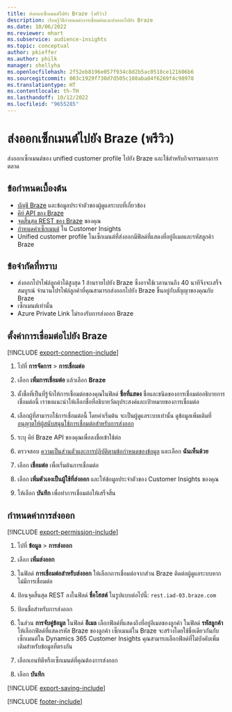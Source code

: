 ```yaml
---
title: ส่งออกเซ็กเมนต์ไปยัง Braze (พรีวิว)
description: เรียนรู้วิธีกำหนดค่าการเชื่อมต่อและส่งออกไปยัง Braze
ms.date: 10/06/2022
ms.reviewer: mhart
ms.subservice: audience-insights
ms.topic: conceptual
author: pkieffer
ms.author: philk
manager: shellyha
ms.openlocfilehash: 2f52eb8196e057f934c8d2b5ac0518ce121606b6
ms.sourcegitcommit: 003c1929f730d7d505c108aba84f6269f4c98978
ms.translationtype: HT
ms.contentlocale: th-TH
ms.lasthandoff: 10/12/2022
ms.locfileid: "9655285"
---
```

# <a name="export-segments-to-braze-preview"></a>ส่งออกเซ็กเมนต์ไปยัง Braze (พรีวิว)

ส่งออกเซ็กเมนต์ของ unified customer profile ไปยัง Braze และใช้สำหรับกิจกรรมทางการตลาด

## <a name="prerequisites"></a>ข้อกำหนดเบื้องต้น

- [บัญชี Braze](https://www.braze.com/) และข้อมูลประจำตัวของผู้ดูแลระบบที่เกี่ยวข้อง
- [คีย์ API ของ Braze](https://www.braze.com/docs/api/basics/)
- [จุดสิ้นสุด REST ของ Braze](https://www.braze.com/docs/api/basics/#api-definitions) ของคุณ 
- [กำหนดค่าเซ็กเมนต์](segments.md) ใน Customer Insights
- Unified customer profile ในเซ็กเมนต์ที่ส่งออกมีฟิลด์ที่แสดงที่อยู่อีเมลและรหัสลูกค้า Braze

## <a name="known-limitations"></a>ข้อจำกัดที่ทราบ

- ส่งออกโปรไฟล์ลูกค้าได้สูงสุด 1 ล้านรายไปยัง Braze ซึ่งอาจใช้เวลานานถึง 40 นาทีจึงจะเสร็จสมบูรณ์ จำนวนโปรไฟล์ลูกค้าที่คุณสามารถส่งออกไปยัง Braze ขึ้นอยู่กับสัญญาของคุณกับ Braze
- เซ็กเมนต์เท่านั้น
- Azure Private Link ไม่รองรับการส่งออก Braze

## <a name="set-up-connection-to-braze"></a>ตั้งค่าการเชื่อมต่อไปยัง Braze

[!INCLUDE [export-connection-include](includes/export-connection-admn.md)]

1. ไปที่ **การจัดการ** > **การเชื่อมต่อ**

1. เลือก **เพิ่มการเชื่อมต่อ** แล้วเลือก **Braze**

1. ตั้งชื่อที่เป็นที่รู้จักให้การเชื่อมต่อของคุณในฟิลด์ **ชื่อที่แสดง** ชื่อและชนิดของการเชื่อมต่ออธิบายการเชื่อมต่อนี้ เราขอแนะนำให้เลือกชื่อที่อธิบายวัตถุประสงค์และเป้าหมายของการเชื่อมต่อ

1. เลือกผู้ที่สามารถใช้การเชื่อมต่อนี้ โดยค่าเริ่มต้น จะเป็นผู้ดูแลระบบเท่านั้น ดูข้อมูลเพิ่มเติมที่ [อนุญาตให้ผู้สนับสนุนใช้การเชื่อมต่อสำหรับการส่งออก](connections.md#allow-contributors-to-use-a-connection-for-exports)

1. ระบุ คีย์ Braze API ของคุณเพื่อลงชื่อเข้าใช้ต่อ

1. ตรวจสอบ [ความเป็นส่วนตัวและการปฏิบัติตามข้อกำหนดของข้อมูล](connections.md#data-privacy-and-compliance) และเลือก **ฉันเห็นด้วย**

1. เลือก **เชื่อมต่อ** เพื่อเริ่มต้นการเชื่อมต่อ

1. เลือก **เพิ่มตัวเองเป็นผู้ใช้ที่ส่งออก** และให้ข้อมูลประจำตัวของ Customer Insights ของคุณ

1. ให้เลือก **บันทึก** เพื่อทำการเชื่อมต่อให้เสร็จสิ้น

## <a name="configure-an-export"></a>กำหนดค่าการส่งออก

[!INCLUDE [export-permission-include](includes/export-permission.md)]

1. ไปที่ **ข้อมูล** > **การส่งออก**

1. เลือก **เพิ่มส่งออก**

1. ในฟิลด์ **การเชื่อมต่อสำหรับส่งออก** ให้เลือกการเชื่อมต่อจากส่วน Braze ติดต่อผู้ดูแลระบบหากไม่มีการเชื่อมต่อ

1. ป้อนจุดสิ้นสุด REST ลงในฟิลด์ **ชื่อโฮสต์** ในรูปแบบต่อไปนี้: `rest.iad-03.braze.com`

1. ป้อนชื่อสำหรับการส่งออก

1. ในส่วน **การจับคู่ข้อมูล** ในฟิลด์ **อีเมล** เลือกฟิลด์ที่แสดงถึงที่อยู่อีเมลของลูกค้า ในฟิลด์ **รหัสลูกค้า** ให้เลือกฟิลด์ที่แสดงรหัส Braze ของลูกค้า เซ็กเมนต์ใน Braze จะสร้างโดยใช้ชื่อเดียวกันกับเซ็กเมนต์ใน Dynamics 365 Customer Insights คุณสามารถเลือกฟิลด์ที่ไม่บังคับเพิ่มเติมสำหรับข้อมูลที่ตรงกัน

1. เลือกเอนทิตีหรือเซ็กเมนต์ที่คุณต้องการส่งออก

1. เลือก **บันทึก**

[!INCLUDE [export-saving-include](includes/export-saving.md)]

[!INCLUDE [footer-include](includes/footer-banner.md)]
